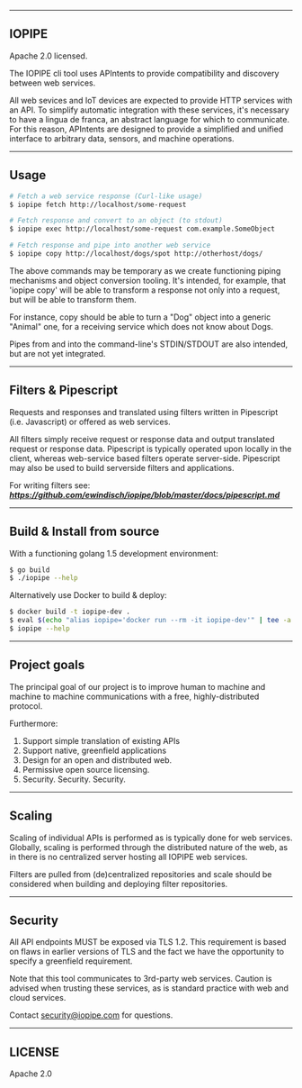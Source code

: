 ---------------------------------------
IOPIPE
---------------------------------------
Apache 2.0 licensed.

The IOPIPE cli tool uses APIntents to provide compatibility
and discovery between web services.

All web sevices and IoT devices are expected to provide
HTTP services with an API. To simplify automatic integration
with these services, it's necessary to have a lingua de franca,
an abstract language for which to communicate. For this reason,
APIntents are designed to provide a simplified and unified interface
to arbitrary data, sensors, and machine operations.


---------------------------------------
Usage
---------------------------------------

```sh
# Fetch a web service response (Curl-like usage)
$ iopipe fetch http://localhost/some-request

# Fetch response and convert to an object (to stdout)
$ iopipe exec http://localhost/some-request com.example.SomeObject

# Fetch response and pipe into another web service
$ iopipe copy http://localhost/dogs/spot http://otherhost/dogs/
```

The above commands may be temporary as we create functioning
piping mechanisms and object conversion tooling. It's intended,
for example, that 'iopipe copy' will be able to transform a
response not only into a request, but will be able to transform them.

For instance, copy should be able to turn a "Dog" object into a
generic "Animal" one, for a receiving service which does not
know about Dogs.

Pipes from and into the command-line's STDIN/STDOUT are
also intended, but are not yet integrated.


---------------------------------------
Filters & Pipescript
---------------------------------------

Requests and responses and translated using filters written in
Pipescript (i.e. Javascript) or offered as web services.

All filters simply receive request or response data and output
translated request or response data. Pipescript is typically operated
upon locally in the client, whereas web-service based filters operate
server-side. Pipescript may also be used to build serverside filters
and applications.

For writing filters see:
***https://github.com/ewindisch/iopipe/blob/master/docs/pipescript.md***

---------------------------------------
Build & Install from source
---------------------------------------

With a functioning golang 1.5 development environment:

```bash
$ go build
$ ./iopipe --help
```

Alternatively use Docker to build & deploy:

```bash
$ docker build -t iopipe-dev .
$ eval $(echo "alias iopipe='docker run --rm -it iopipe-dev'" | tee -a ~/.bashrc)
$ iopipe --help
```

---------------------------------------
Project goals
---------------------------------------

The principal goal of our project is to improve
human to machine and machine to machine communications
with a free, highly-distributed protocol.

Furthermore:

1. Support simple translation of existing APIs
2. Support native, greenfield applications
3. Design for an open and distributed web.
4. Permissive open source licensing.
5. Security. Security. Security.

---------------------------------------
Scaling
---------------------------------------

Scaling of individual APIs is performed as is
typically done for web services. Globally, scaling is
performed through the distributed nature of the web,
as in there is no centralized server hosting all
IOPIPE web services.

Filters are pulled from (de)centralized repositories
and scale should be considered when building and
deploying filter repositories.

---------------------------------------
Security
---------------------------------------

All API endpoints MUST be exposed via TLS 1.2.
This requirement is based on flaws in earlier versions
of TLS and the fact we have the opportunity to specify
a greenfield requirement.

Note that this tool communicates to 3rd-party
web services. Caution is advised when trusting
these services, as is standard practice with
web and cloud services.

Contact security@iopipe.com for questions.

---------------------------------------
LICENSE
---------------------------------------

Apache 2.0
